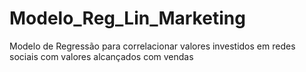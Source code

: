 # Modelo_Reg_Lin_Marketing
Modelo de Regressão para correlacionar valores investidos em redes sociais com valores alcançados com vendas
